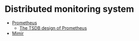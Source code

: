 # Distributed monitoring system

* [Prometheus](prometheus.md)
  * [The TSDB design of Prometheus](tsdb.md)
* [Mimir](mimir.md)